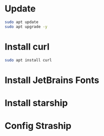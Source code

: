 # Update
```bash
sudo apt update
sudo apt upgrade -y
```

# Install curl
```bash
sudo apt install curl
```

# Install JetBrains Fonts

# Install starship

# Config Straship

